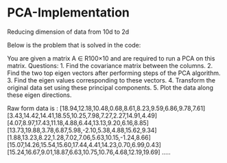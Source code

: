 # PCA-Implementation
Reducing dimension of data from 10d to 2d

Below is the problem that is solved in the code:

You are given a matrix A ∈ R100×10 and are required to run a PCA on this matrix.
Questions: 1. Find the covariance matrix between the columns.
           2. Find the two top eigen vectors after performing steps of the PCA algorithm. 
           3. Find the eigen values corresponding to these vectors.
           4. Transform the original data set using these principal components.
           5. Plot the data along these eigen directions.
           
           
Raw form data is :
[18.94,12.18,10.48,0.68,8.61,8.23,9.59,6.86,9.78,7.61]
[3.43,14.42,14.41,18.55,10.25,7.98,7.27,2.27,14.91,4.49]
[4.07,8.97,17.43,11.18,4.88,6.44,13.13,9.20,6.16,8.85]
[13.73,19.88,3.78,6.87,5.98,-2.10,5.38,4.88,15.62,9.34]
[1.88,13.23,8.22,1.28,7.02,7.06,5.63,10.15,-1.24,8.66]
[15.07,14.26,15.54,15.60,17.44,4.41,14.23,0.70,6.99,0.43]
[15.24,16.67,9.01,18.87,6.63,10.75,10.76,4.68,12.19,19.69] .....
